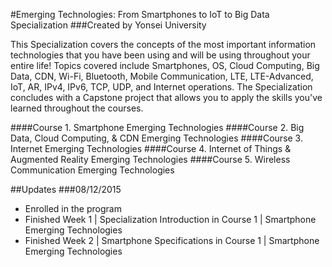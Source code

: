 #Emerging Technologies: From Smartphones to IoT to Big Data Specialization
###Created by Yonsei University

This Specialization covers the concepts of the most important information technologies that you have been using and will be using throughout your entire life! Topics covered include Smartphones, OS, Cloud Computing, Big Data, CDN, Wi-Fi, Bluetooth, Mobile Communication, LTE, LTE-Advanced, IoT, AR, IPv4, IPv6, TCP, UDP, and Internet operations. The Specialization concludes with a Capstone project that allows you to apply the skills you've learned throughout the courses.

####Course 1. Smartphone Emerging Technologies
####Course 2. Big Data, Cloud Computing, & CDN Emerging Technologies
####Course 3. Internet Emerging Technologies
####Course 4. Internet of Things & Augmented Reality Emerging Technologies
####Course 5. Wireless Communication Emerging Technologies

##Updates
###08/12/2015
- Enrolled in the program
- Finished Week 1 | Specialization Introduction in Course 1 | Smartphone Emerging Technologies
- Finished Week 2 | Smartphone Specifications in Course 1 | Smartphone Emerging Technologies

